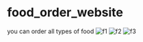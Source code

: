 # food_order_website
you can order all types of food
![f1](https://user-images.githubusercontent.com/88300530/162603473-300862ce-2484-49da-8596-29f7ffbe04d4.png)
![f2](https://user-images.githubusercontent.com/88300530/162603484-ad54ceb4-7f20-4817-af8e-0940aa435b5a.png)
![f3](https://user-images.githubusercontent.com/88300530/162603492-9bdb6c88-30ae-412a-b9b0-099cb1632286.png)
